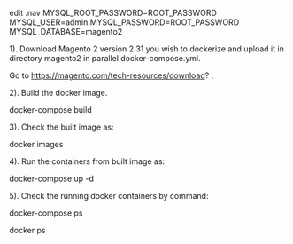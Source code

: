 edit .nav
MYSQL_ROOT_PASSWORD=ROOT_PASSWORD
MYSQL_USER=admin
MYSQL_PASSWORD=ROOT_PASSWORD
MYSQL_DATABASE=magento2

1). Download Magento 2 version 2.31 you wish to dockerize and upload it in directory magento2 in parallel docker-compose.yml.

Go to https://magento.com/tech-resources/download? .

2). Build the docker image.

docker-compose build

3). Check the built image as:

docker images

4). Run the containers from built image as:

docker-compose up -d

5). Check the running docker containers by command:

docker-compose ps

docker ps
